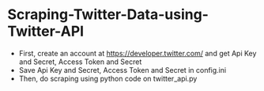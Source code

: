 # Scraping-Twitter-Data-using-Twitter-API

- First, create an account at https://developer.twitter.com/ and get Api Key and Secret, Access Token and Secret
- Save Api Key and Secret, Access Token and Secret in config.ini
- Then, do scraping using python code on twitter_api.py
